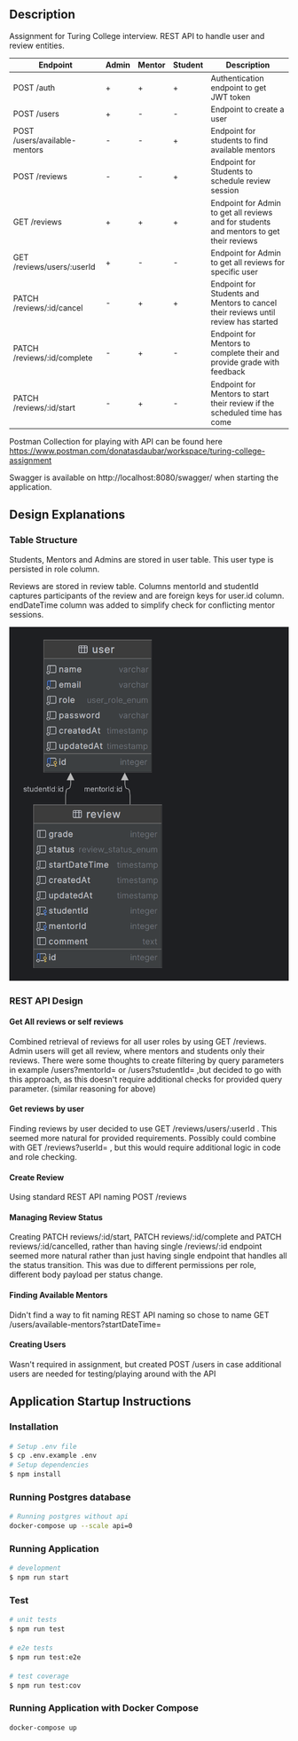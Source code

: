 
## Description

Assignment for Turing College interview. REST API to handle user and review entities.

| Endpoint                      | Admin | Mentor | Student | Description                                                                             |
|-------------------------------|-------|--------|---------|-----------------------------------------------------------------------------------------|
| POST /auth                    | +     | +      | +       | Authentication endpoint to get JWT token                                                |
| POST /users                   | +     | -      | -       | Endpoint to create a user                                                               |
| POST /users/available-mentors | -     | -      | +       | Endpoint for students to find available mentors                                         |
| POST /reviews                 | -     | -      | +       | Endpoint for Students to schedule review session                                        |
| GET /reviews                  | +     | +      | +       | Endpoint for Admin to get all reviews and for students and mentors to get their reviews |
| GET /reviews/users/:userId    | +     | -      | -       | Endpoint for Admin to get all reviews for specific user                                 |
| PATCH /reviews/:id/cancel     | -     | +      | +       | Endpoint for Students and Mentors to cancel their reviews until review has started      |
| PATCH /reviews/:id/complete   | -     | +      | -       | Endpoint for Mentors to complete their and provide grade with feedback                  |
| PATCH /reviews/:id/start      | -     | +      | -       | Endpoint for Mentors to start their review if the scheduled time has come               |

Postman Collection for playing with API can be found here https://www.postman.com/donatasdaubar/workspace/turing-college-assignment

Swagger is available on http://localhost:8080/swagger/ when starting the application.

## Design Explanations

### Table Structure
Students, Mentors and Admins are stored in user table. This user type is persisted in role column.

Reviews are stored in review table. Columns mentorId and studentId captures participants of the review and are foreign keys for user.id column.
endDateTime column was added to simplify check for conflicting mentor sessions.

![Database diagram](table-diagram.png)

### REST API Design

#### Get All reviews or self reviews
Combined retrieval of reviews for all user roles by using GET /reviews. Admin users will get all review, where mentors and
students only their reviews. There were some thoughts to create filtering by query parameters in example /users?mentorId=
or /users?studentId= ,but decided to go with this approach, as this doesn't require additional checks for provided query parameter.
(similar reasoning for above)

#### Get reviews by user
Finding reviews by user decided to use GET /reviews/users/:userId . This seemed more natural for provided requirements.
Possibly could combine with GET /reviews?userId= , but this would require additional logic in code and role checking.

#### Create Review
Using standard REST API naming POST /reviews 

#### Managing Review Status
Creating PATCH reviews/:id/start, PATCH reviews/:id/complete and PATCH reviews/:id/cancelled, rather than having single /reviews/:id endpoint
seemed more natural rather than just having single endpoint that handles all the status transition. This was due to different
permissions per role, different body payload per status change.

#### Finding Available Mentors
Didn't find a way to fit naming REST API naming so chose to name GET /users/available-mentors?startDateTime=

#### Creating Users
Wasn't required in assignment, but created POST /users in case additional users are needed for testing/playing around with the API

## Application Startup Instructions

### Installation

```bash
# Setup .env file
$ cp .env.example .env
# Setup dependencies
$ npm install
```

### Running Postgres database

```bash
# Running postgres without api
docker-compose up --scale api=0
```

### Running Application

```bash
# development
$ npm run start
```

### Test

```bash
# unit tests
$ npm run test

# e2e tests
$ npm run test:e2e

# test coverage
$ npm run test:cov
```

### Running Application with Docker Compose
```bash
docker-compose up
```